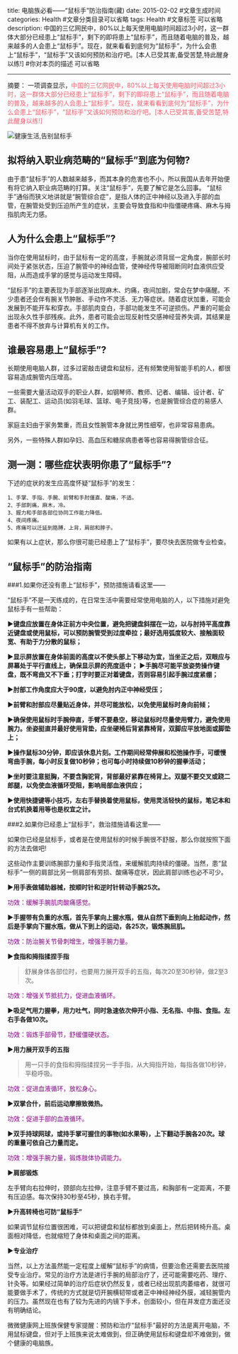 title: 电脑族必看——“鼠标手”防治指南(藏)
date: 2015-02-02 #文章生成时间
categories: Health #文章分类目录可以省略
tags: Health #文章标签 可以省略
description: 中国的三亿网民中，80%以上每天使用电脑时间超过3小时，这一群体大部分已经患上“鼠标手”，剩下的即将患上“鼠标手”，而且随着电脑的普及，越来越多的人会患上“鼠标手”。现在，就来看看到底何为“鼠标手”，为什么会患上“鼠标手”，“鼠标手”又该如何预防和治疗吧。[本人已受其害,备受苦楚,特此醒身以练!]  #你对本页的描述 可以省略

---

摘要： 一项调查显示，<font color="#f15b6c">中国的三亿网民中，80%以上每天使用电脑时间超过3小时，这一群体大部分已经患上“鼠标手”，剩下的即将患上“鼠标手”，而且随着电脑的普及，越来越多的人会患上“鼠标手”。现在，就来看看到底何为“鼠标手”，为什么会患上“鼠标手”，“鼠标手”又该如何预防和治疗吧。[本人已受其害,备受苦楚,特此醒身以练!]</font>

<!--more-->

![健康生活,告别鼠标手](http://7xoosr.com1.z0.glb.clouddn.com/what.jpg)
 
## **拟将纳入职业病范畴的“鼠标手”到底为何物?**
 
由于患“鼠标手”的人数越来越多，而其本身的危害也不小，所以我国从去年开始便有将它纳入职业病范畴的打算。关注“鼠标手”，先要了解它是怎么回事。
“鼠标手”通俗而狭义地讲就是“腕管综合症”，是指人体的正中神经以及进入手部的血管，在腕管处受到压迫所产生的症状，主要会导致食指和中指僵硬疼痛、麻木与拇指肌肉无力感。
 
## **人为什么会患上“鼠标手”?**
 
当你在使用鼠标时，由于鼠标有一定的高度，手腕就必须背屈一定角度，腕部长时间处于紧张状态，压迫了腕管中的神经血管，使神经传导被阻断同时血液供应受阻，从而造成手掌的感觉与运动发生障碍。
  
“鼠标手”的主要表现为手部逐渐出现麻木、灼痛，夜间加剧，常会在梦中痛醒。不少患者还会伴有腕关节肿胀、手动作不灵活、无力等症状。随着症状加重，可能会发展到不能开车和穿衣。手部肌肉变白，手部功能发生不可逆损伤。严重的可能会出现永久性手部残疾。此外，患者可能会出现反射性交感神经营养失调，其结果是患者不得不放弃与计算机有关的工作。

## **谁最容易患上“鼠标手”?**
 
长期使用电脑人群，过多过密敲击键盘和鼠标，还有频繁使用智能手机的人，都很容易造成腕管内压增高。
 
一些需要大量活动双手的职业人群，如钢琴师、教师、记者、编辑、设计者、矿工、装配工、运动员(如羽毛球、篮球、电子竞技)等，也是腕管综合症的易感人群。
 
家庭主妇由于家务繁重，而且女性腕管本身就比男性细窄，也非常容易患病。
 
另外，一些特殊人群如孕妇、高血压和糖尿病患者等也容易得腕管综合征。

## **测一测：哪些症状表明你患了“鼠标手”?**
 
下述的症状的发生应高度怀疑“鼠标手”的发生：
 
	1、手掌、手指、手腕、前臂和手肘僵直、酸痛，不适。
	2、手部刺痛，麻木，冷。
	3、握力和手部各部位协同工作能力降低。
	4、夜间疼痛。
	5、疼痛可以迁延到胳膊，上背，肩部和脖子。
 
如果有以上症状，那么你很可能已经患上了“鼠标手”，要尽快去医院做专业检查。


## **“鼠标手”的防治指南**
 
###1.如果你还没有患上“鼠标手”，预防措施请看这里——
 
“鼠标手”不是一天练成的，在日常生活中需要经常使用电脑的人，以下措施对避免鼠标手有一些帮助：

**►键盘应放置在身体正前方中央位置，避免把键盘斜摆在一边，以与肘持平高度靠近键盘或使用鼠标，可以预防腕管受到过度牵拉；最好选用弧度较大、接触面较宽、有助于力分散的鼠标；**

**►显示屏放置在身体前面的高度以不使头部上下移动为宜，当坐正之后，双眼应与屏幕处于平行直线上，确保显示屏的亮度适中；**
**►手腕尽可能平放姿势操作键盘，既不弯曲又不下垂；打字时要正对着键盘，否则容易引起手腕过度紧绷；**

**►肘部工作角度应大于90度，以避免肘内正中神经受压；**

**►前臂和肘部应尽量贴近身体，并尽可能放松，以免使用鼠标时身向前倾；**
  
**►确保使用鼠标时手腕伸直，手臂不要悬空，移动鼠标时尽量使用臂力，避免使用腕力。坐姿挺直并最好使用背垫，应坐硬椅后背紧靠椅背，双脚应平放地面或脚垫上；**
 
**►操作鼠标30分钟，即应该休息片刻。工作期间经常伸展和松弛操作手，可缓慢弯曲手腕，每小时反复做10秒钟；也可每小时持续做10秒钟的握拳活动；**
 
**►坐时要注意挺胸，不要含胸驼背，背部最好紧靠在椅背上。双腿不要交叉或跷二郎腿，以免使血液循环受阻，影响局部血液供应；**
 
**►使用快捷键等小技巧，左右手替换着使用鼠标，使用灵活轻快的鼠标，笔记本和台式机换着用等也是权宜之计。**


###2.如果你已经患上“鼠标手”，救治措施请看这里——
 
如果你已经是鼠标手，或者是在使用鼠标的时候手腕很不舒服，那么你就按照下面的方法去做吧!
 
这些动作主要训练腕部力量和手指灵活性，来缓解肌肉持续的僵硬。当然，患“鼠标手”一侧的肩部比另一侧肩部有劳损、酸痛等症状，因此肩部训练也必不可少。
 
**►用手表做辅助器械，按顺时针和逆时针转动手腕25次。**
 
<font color="purple">功效：缓解手腕肌肉酸痛感觉。</font>
  
**►手握带有负重的水瓶，首先手掌向上握水瓶，做从自然下垂到向上抬起动作，然后是手掌向下握水瓶，做从下到上的运动，各25次，锻炼腕屈肌。**
 
<font color="purple">功效：防治腕关节骨刺增生，增强手腕力量。</font>
 
**►食指和拇指揉捏手指**
 
>舒展身体各部位时，也要用力展开双手的五指，每次20至30秒钟，做2至3次。
 
<font color="purple">功效：增强关节抵抗力，促进血液循环。</font>
 
**►吸足气用力握拳，用力吐气，同时急速依次伸开小指、无名指、中指、食指。左右手各做10次。**
 
<font color="purple">功效：锻炼手部骨节，舒缓僵硬状态。</font>
 
**►用力展开双手的五指**
 
>用一只手的食指和拇指揉捏另一手手指，从大拇指开始，每指各做10秒钟，平稳呼吸。
 
<font color="purple">功效：促进血液循环，放松身心。</font>
 
**►双掌合什，前后运动摩擦致微热。**
 
<font color="purple">功效：促进手部的血液循环。</font>
 
 
**►双手持球网球，或持手掌可握住的事物(如水果等)，上下翻动手腕各20次。球的重量可依自己力量而定。**
 
<font color="purple">功效：增强手腕力量，锻炼肢体协调能力。</font>
 
**►肩部锻炼**
 
左手臂向右拉伸时，颈部向左拉伸，注意手臂不要过高，和胸部有一定距离，不要有压迫感。每次保持30秒至45秒，换右手臂。
 
**►升高转椅也可防“鼠标手”**
 
如果调节鼠标位置很困难，可以把键盘和鼠标都放到桌面上，然后把转椅升高。桌面相对降低，也就缩短了身体和桌面之间的距离。

**►专业治疗**
 
当然，以上方法虽然能一定程度上缓解“鼠标手”的病情，但要治愈还需要去医院接受专业治疗。常见的治疗方法是进行手腕的局部治疗了，还可能需要吃药、理疗、针灸等。如果经过简单的治疗后症状仍然反复，或者已经出现肌肉萎缩者，就很可能要做手术了，传统的方式就是切开腕横韧带或者正中神经神经外膜，减轻腕管内的压力。虽然现在也有了较为先进的内镜下手术，创面较小，但在并发症方面还没有明确结论。

微微健康网上班族保健专家提醒：预防和治疗“鼠标手”最好的方法是离开电脑，不用鼠标键盘，但对于上班族来说太难做到，但正确使用鼠标和键盘却不难做到，做个健康的电脑族。